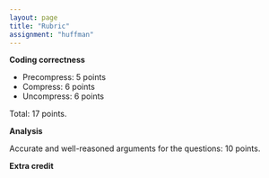 ```yaml
---
layout: page
title: "Rubric"
assignment: "huffman"
---	
```


**Coding correctness**

- Precompress: 5 points
- Compress: 6 points
- Uncompress: 6 points

Total: 17 points.

**Analysis**

Accurate and well-reasoned arguments for the questions: 10 points.

**Extra credit**

